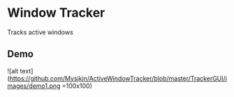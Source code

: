 # Window Tracker
Tracks active windows
## Demo
![alt text](https://github.com/Mysjkin/ActiveWindowTracker/blob/master/TrackerGUI/images/demo1.png =100x100)
